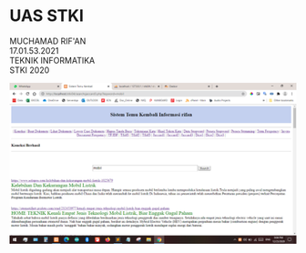 UAS STKI
===================================

MUCHAMAD RIF'AN\
17.01.53.2021\
TEKNIK INFORMATIKA\
STKI 2020



![](capture.png)
